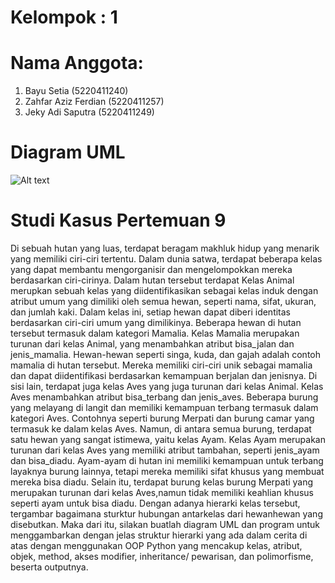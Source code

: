# Kelompok : 1

# Nama Anggota:

1. Bayu Setia (5220411240)
2. Zahfar Aziz Ferdian (5220411257)
3. Jeky Adi Saputra (5220411249)

# Diagram UML

![Alt text](diagram.png)

# Studi Kasus Pertemuan 9

Di sebuah hutan yang luas, terdapat beragam makhluk hidup yang menarik yang memiliki ciri-ciri
tertentu. Dalam dunia satwa, terdapat beberapa kelas yang dapat membantu mengorganisir dan
mengelompokkan mereka berdasarkan ciri-cirinya. Dalam hutan tersebut terdapat Kelas Animal
merupkan sebuah kelas yang diidentifikasikan sebagai kelas induk dengan atribut umum yang dimiliki oleh semua hewan, seperti nama, sifat, ukuran, dan jumlah kaki. Dalam kelas ini, setiap hewan dapat diberi identitas berdasarkan ciri-ciri umum yang dimilikinya. Beberapa hewan di hutan tersebut termasuk dalam kategori Mamalia. Kelas Mamalia merupakan turunan dari kelas Animal, yang menambahkan atribut bisa_jalan dan jenis_mamalia. Hewan-hewan seperti singa, kuda, dan gajah adalah contoh mamalia di hutan tersebut. Mereka memiliki ciri-ciri unik sebagai mamalia dan dapat diidentifikasi berdasarkan kemampuan berjalan dan jenisnya.
Di sisi lain, terdapat juga kelas Aves yang juga turunan dari kelas Animal. Kelas Aves menambahkan atribut bisa_terbang dan jenis_aves. Beberapa burung yang melayang di langit dan memiliki kemampuan terbang termasuk dalam kategori Aves. Contohnya seperti burung Merpati dan burung camar yang termasuk ke dalam kelas Aves. Namun, di antara semua burung, terdapat satu hewan yang sangat istimewa, yaitu kelas Ayam. Kelas Ayam merupakan turunan dari kelas Aves yang memiliki atribut tambahan, seperti jenis_ayam dan bisa_diadu. Ayam-ayam di hutan ini memiliki kemampuan untuk terbang layaknya burung lainnya, tetapi mereka memiliki sifat khusus yang membuat mereka bisa diadu. Selain itu, terdapat burung kelas burung Merpati yang merupakan turunan dari kelas Aves,namun tidak memiliki keahlian khusus seperti ayam untuk bisa diadu.
Dengan adanya hierarki kelas tersebut, tergambar bagaimana sturktur hubungan antarkelas dari hewanhewan yang disebutkan. Maka dari itu, silakan buatlah diagram UML dan program untuk menggambarkan dengan jelas struktur hierarki yang ada dalam cerita di atas dengan menggunakan OOP Python yang mencakup kelas, atribut, objek, method, akses modifier, inheritance/ pewarisan, dan polimorfisme, beserta outputnya.
